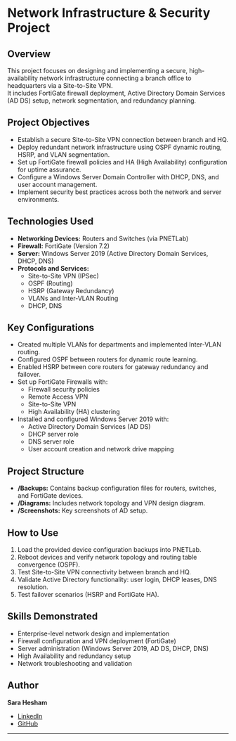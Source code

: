 # Network Infrastructure & Security Project

## Overview
This project focuses on designing and implementing a secure, high-availability network infrastructure connecting a branch office to headquarters via a Site-to-Site VPN.  
It includes FortiGate firewall deployment, Active Directory Domain Services (AD DS) setup, network segmentation, and redundancy planning.

## Project Objectives
- Establish a secure Site-to-Site VPN connection between branch and HQ.
- Deploy redundant network infrastructure using OSPF dynamic routing, HSRP, and VLAN segmentation.
- Set up FortiGate firewall policies and HA (High Availability) configuration for uptime assurance.
- Configure a Windows Server Domain Controller with DHCP, DNS, and user account management.
- Implement security best practices across both the network and server environments.

## Technologies Used
- **Networking Devices:** Routers and Switches (via PNETLab)
- **Firewall:** FortiGate (Version 7.2)
- **Server:** Windows Server 2019 (Active Directory Domain Services, DHCP, DNS)
- **Protocols and Services:**  
  - Site-to-Site VPN (IPSec)  
  - OSPF (Routing)  
  - HSRP (Gateway Redundancy)  
  - VLANs and Inter-VLAN Routing  
  - DHCP, DNS

## Key Configurations
- Created multiple VLANs for departments and implemented Inter-VLAN routing.
- Configured OSPF between routers for dynamic route learning.
- Enabled HSRP between core routers for gateway redundancy and failover.
- Set up FortiGate Firewalls with:
  - Firewall security policies
  - Remote Access VPN
  - Site-to-Site VPN
  - High Availability (HA) clustering
- Installed and configured Windows Server 2019 with:
  - Active Directory Domain Services (AD DS)
  - DHCP server role
  - DNS server role
  - User account creation and network drive mapping

## Project Structure
- **/Backups:** Contains backup configuration files for routers, switches, and FortiGate devices.
- **/Diagrams:** Includes network topology and VPN design diagram.
- **/Screenshots:** Key screenshots of AD setup.

## How to Use
1. Load the provided device configuration backups into PNETLab.
2. Reboot devices and verify network topology and routing table convergence (OSPF).
3. Test Site-to-Site VPN connectivity between branch and HQ.
4. Validate Active Directory functionality: user login, DHCP leases, DNS resolution.
5. Test failover scenarios (HSRP and FortiGate HA).

## Skills Demonstrated
- Enterprise-level network design and implementation
- Firewall configuration and VPN deployment (FortiGate)
- Server administration (Windows Server 2019, AD DS, DHCP, DNS)
- High Availability and redundancy setup
- Network troubleshooting and validation

## Author
**Sara Hesham**  
- [LinkedIn](https://www.linkedin.com/in/sara-hesham-238b98287/)  
- [GitHub](https://github.com/Sa-Ra24)

---
